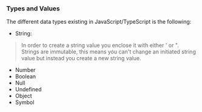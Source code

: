### Types and Values
The different data types existing in JavaScript/TypeScript is the following:
* String:
> In order to create a string value you enclose it with either ' or ". Strings are immutable, this means you can't change an initiated string value but instead you create a new string value.

* Number
* Boolean
* Null
* Undefined
* Object
* Symbol
